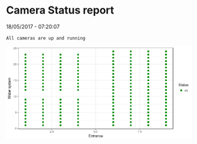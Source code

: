 Camera Status report
================
18/05/2017 - 07:20:07

    All cameras are up and running

![](camreport_files/figure-markdown_github/unnamed-chunk-2-1.png)

